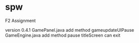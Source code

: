 # spw
F2 Assignment

version 0.4.1
GamePanel.java add method gameupdateUIPause
GameEngine.java add method pause titleScreen can exit